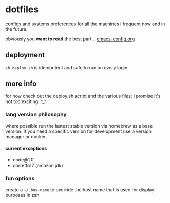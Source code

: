 # dotfiles

configs and systems preferences for all the machines i frequent now and in the future.

obviously you **want to read** the best part... [emacs-config.org](editors/emacs-config.org)

## deployment

`sh deploy.sh` is idempotent and safe to run on every login.

## more info

for now check out the deploy.sh script and the various files; i promise it's not too exciting. ^_^

### lang version philosophy

where possible run the lastest stable version via homebrew as a base version.  if you need a specific version for development use a version manager or docker.

#### current exceptions

- node@20
- corretto17 (amazon jdk)

### fun options

create a `~/.box-name` to override the host name that is used for display purposes in zsh
